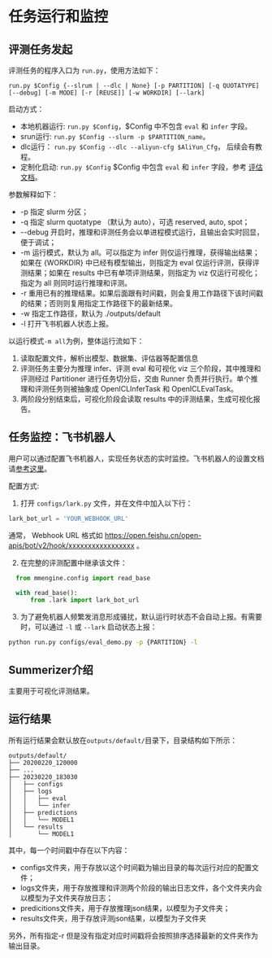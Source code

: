 # 任务运行和监控

## 评测任务发起

评测任务的程序入口为 `run.py`，使用方法如下：

```shell
run.py $Config {--slrum | --dlc | None} [-p PARTITION] [-q QUOTATYPE] [--debug] [-m MODE] [-r [REUSE]] [-w WORKDIR] [--lark]
```

启动方式：

- 本地机器运行: `run.py $Config`，$Config 中不包含 `eval` 和 `infer` 字段。
- srun运行: `run.py $Config --slurm -p $PARTITION_name`。
- dlc运行： `run.py $Config --dlc --aliyun-cfg $AliYun_Cfg`， 后续会有教程。
- 定制化启动: `run.py $Config` $Config 中包含 `eval` 和 `infer` 字段，参考 [评估文档](./evaluation.md)。

参数解释如下：

- -p 指定 slurm 分区；
- -q 指定 slurm quotatype （默认为 auto），可选 reserved, auto, spot；
- --debug 开启时，推理和评测任务会以单进程模式运行，且输出会实时回显，便于调试；
- -m 运行模式，默认为 all。可以指定为 infer 则仅运行推理，获得输出结果；如果在 {WORKDIR} 中已经有模型输出，则指定为 eval 仅运行评测，获得评测结果；如果在 results 中已有单项评测结果，则指定为 viz 仅运行可视化；指定为 all 则同时运行推理和评测。
- -r 重用已有的推理结果。如果后面跟有时间戳，则会复用工作路径下该时间戳的结果；否则则复用指定工作路径下的最新结果。
- -w 指定工作路径，默认为 ./outputs/default
- -l 打开飞书机器人状态上报。

以运行模式`-m all`为例，整体运行流如下：

1. 读取配置文件，解析出模型、数据集、评估器等配置信息
2. 评测任务主要分为推理 infer、评测 eval 和可视化 viz 三个阶段，其中推理和评测经过 Partitioner 进行任务切分后，交由 Runner 负责并行执行。单个推理和评测任务则被抽象成 OpenICLInferTask 和 OpenICLEvalTask。
3. 两阶段分别结束后，可视化阶段会读取 results 中的评测结果，生成可视化报告。

## 任务监控：飞书机器人

用户可以通过配置飞书机器人，实现任务状态的实时监控。飞书机器人的设置文档请[参考这里](https://open.feishu.cn/document/ukTMukTMukTM/ucTM5YjL3ETO24yNxkjN?lang=zh-CN#7a28964d)。

配置方式:

1. 打开 `configs/lark.py` 文件，并在文件中加入以下行：

```python
lark_bot_url = 'YOUR_WEBHOOK_URL'
```

通常， Webhook URL 格式如 https://open.feishu.cn/open-apis/bot/v2/hook/xxxxxxxxxxxxxxxxx 。

2. 在完整的评测配置中继承该文件：

```python
  from mmengine.config import read_base

  with read_base():
      from .lark import lark_bot_url

```

3. 为了避免机器人频繁发消息形成骚扰，默认运行时状态不会自动上报。有需要时，可以通过 `-l` 或 `--lark` 启动状态上报：

```bash
python run.py configs/eval_demo.py -p {PARTITION} -l
```

## Summerizer介绍

主要用于可视化评测结果。

## 运行结果

所有运行结果会默认放在`outputs/default/`目录下，目录结构如下所示：

```text
outputs/default/
├── 20200220_120000
├── ...
├── 20230220_183030
│   ├── configs
│   ├── logs
│   │   ├── eval
│   │   └── infer
│   ├── predictions
│   │   └── MODEL1
│   └── results
│       └── MODEL1
```

其中，每一个时间戳中存在以下内容：

- configs文件夹，用于存放以这个时间戳为输出目录的每次运行对应的配置文件；
- logs文件夹，用于存放推理和评测两个阶段的输出日志文件，各个文件夹内会以模型为子文件夹存放日志；
- predicitions文件夹，用于存放推理json结果，以模型为子文件夹；
- results文件夹，用于存放评测json结果，以模型为子文件夹

另外，所有指定-r 但是没有指定对应时间戳将会按照排序选择最新的文件夹作为输出目录。
